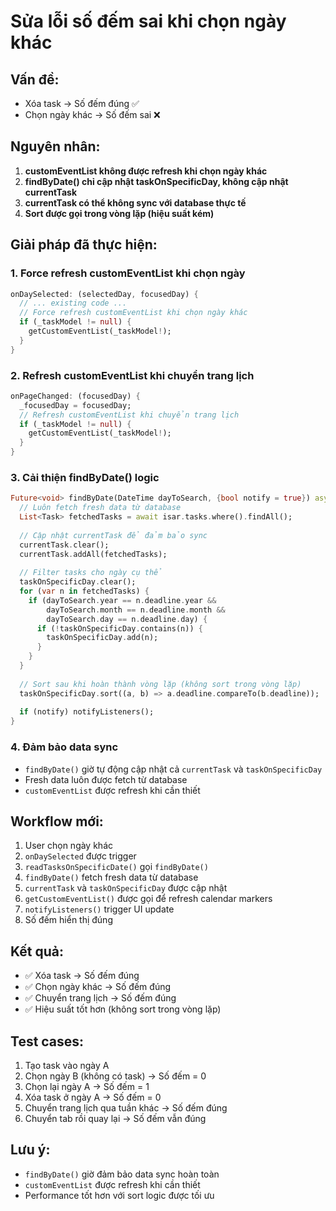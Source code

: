# Sửa lỗi số đếm sai khi chọn ngày khác

## Vấn đề:
- Xóa task → Số đếm đúng ✅
- Chọn ngày khác → Số đếm sai ❌

## Nguyên nhân:
1. **customEventList không được refresh khi chọn ngày khác**
2. **findByDate() chỉ cập nhật taskOnSpecificDay, không cập nhật currentTask**
3. **currentTask có thể không sync với database thực tế**
4. **Sort được gọi trong vòng lặp (hiệu suất kém)**

## Giải pháp đã thực hiện:

### 1. **Force refresh customEventList khi chọn ngày**
```dart
onDaySelected: (selectedDay, focusedDay) {
  // ... existing code ...
  // Force refresh customEventList khi chọn ngày khác
  if (_taskModel != null) {
    getCustomEventList(_taskModel!);
  }
}
```

### 2. **Refresh customEventList khi chuyển trang lịch**
```dart
onPageChanged: (focusedDay) {
  _focusedDay = focusedDay;
  // Refresh customEventList khi chuyển trang lịch
  if (_taskModel != null) {
    getCustomEventList(_taskModel!);
  }
}
```

### 3. **Cải thiện findByDate() logic**
```dart
Future<void> findByDate(DateTime dayToSearch, {bool notify = true}) async {
  // Luôn fetch fresh data từ database
  List<Task> fetchedTasks = await isar.tasks.where().findAll();
  
  // Cập nhật currentTask để đảm bảo sync
  currentTask.clear();
  currentTask.addAll(fetchedTasks);
  
  // Filter tasks cho ngày cụ thể
  taskOnSpecificDay.clear();
  for (var n in fetchedTasks) {
    if (dayToSearch.year == n.deadline.year &&
        dayToSearch.month == n.deadline.month &&
        dayToSearch.day == n.deadline.day) {
      if (!taskOnSpecificDay.contains(n)) {
        taskOnSpecificDay.add(n);
      }
    }
  }
  
  // Sort sau khi hoàn thành vòng lặp (không sort trong vòng lặp)
  taskOnSpecificDay.sort((a, b) => a.deadline.compareTo(b.deadline));
  
  if (notify) notifyListeners();
}
```

### 4. **Đảm bảo data sync**
- `findByDate()` giờ tự động cập nhật cả `currentTask` và `taskOnSpecificDay`
- Fresh data luôn được fetch từ database
- `customEventList` được refresh khi cần thiết

## Workflow mới:
1. User chọn ngày khác
2. `onDaySelected` được trigger
3. `readTasksOnSpecificDate()` gọi `findByDate()`
4. `findByDate()` fetch fresh data từ database
5. `currentTask` và `taskOnSpecificDay` được cập nhật
6. `getCustomEventList()` được gọi để refresh calendar markers
7. `notifyListeners()` trigger UI update
8. Số đếm hiển thị đúng

## Kết quả:
- ✅ Xóa task → Số đếm đúng
- ✅ Chọn ngày khác → Số đếm đúng
- ✅ Chuyển trang lịch → Số đếm đúng
- ✅ Hiệu suất tốt hơn (không sort trong vòng lặp)

## Test cases:
1. Tạo task vào ngày A
2. Chọn ngày B (không có task) → Số đếm = 0
3. Chọn lại ngày A → Số đếm = 1
4. Xóa task ở ngày A → Số đếm = 0
5. Chuyển trang lịch qua tuần khác → Số đếm đúng
6. Chuyển tab rồi quay lại → Số đếm vẫn đúng

## Lưu ý:
- `findByDate()` giờ đảm bảo data sync hoàn toàn
- `customEventList` được refresh khi cần thiết
- Performance tốt hơn với sort logic được tối ưu
